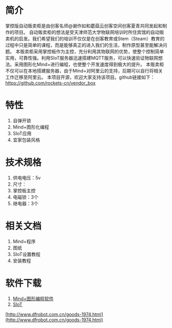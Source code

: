 <!--
 * @Description: 
 * @Author: Rockets.cn
 * @github: https://github.com/rockets-cn
 * @Email: rockets.xia@dfrobot.com
 * @Date: 2019-07-03 18:40:18
 * @LastEditors: Rockets.cn
 * @LastEditTime: 2019-07-03 18:57:40
 -->
# 简介
掌控版自动贩卖柜是由创客名师﻿@谢作如﻿和蘑菇云创客空间创客夏青共同发起和制作的项目。
自动贩卖柜的想法是受天津师范大学物联网培训时所住宾馆的自动贩卖机的启发。我们希望我们的培训不仅仅是在创客教育或Stem（Steam）教育的过程中只是简单的课程，而是能够真正的进入我们的生活，制作原型甚至能解决问题。
本贩卖柜采用掌控板作为主控，充分利用其物联网的优势，使整个控制简单实用，可靠性强。利用SIoT服务器迅速搭建MQTT服务，可以快速验证物联网想法。采用图形化Mind+进行编程，也使整个开发速度得到极大的提升。
本贩卖柜不仅可以在本地搭建服务器，由于Mind+对阿里云的支持，后期可以自行将相关工作迁移至阿里云。
本项目开源，欢迎大家支持该项目。github链接如下：https://github.com/rockets-cn/vendor_box

# 特性
1. 自弹开锁
2. Mind+图形化编程
3. SIoT应用
4. 宜家包装风格
# 技术规格
1. 供电电压：5v
2. 尺寸：
3. 掌控板主控
4. 电磁锁：3个
5. 继电器：3个
# 相关文档
1. Mind+程序
2. 图纸
3. SIoT设置教程
4. 安装教程
# 软件下载
1. [Mind+图形编程软件](http://www.mindplus.cc/)
2. [SIoT](https://github.com/vvlink/SIoT/blob/master/software/SIoT1.1/SIoT1.1%20full.zip)

[http://www.dfrobot.com.cn/goods-1974.html](http://www.dfrobot.com.cn/goods-1974.html)
